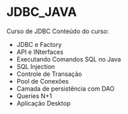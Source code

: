 # JDBC_JAVA
Curso de JDBC 
Conteúdo do curso:

* JDBC e Factory
* API e INterfaces
* Executando Comandos SQL no Java
* SQL Injection
* Controle de Transação
* Pool de Conexões
* Camada de persistência com DAO
* Queries N+1
* Aplicação Desktop

